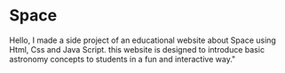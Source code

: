 # Space
Hello, I made a side project of an educational website about Space using Html, Css and Java Script. this website is designed to introduce basic astronomy concepts to students in a fun and interactive way."
